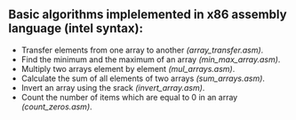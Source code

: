 ## Basic algorithms implelemented in x86 assembly language (__intel syntax__):
* Transfer elements from one array to another _(array\_transfer.asm)_.
* Find the minimum and the maximum of an array _(min\_max\_array.asm)_.
* Multiply two arrays element by element _(mul\_arrays.asm)_.
* Calculate the sum of all elements of two arrays _(sum\_arrays.asm)_.
* Invert an array using the srack _(invert\_array.asm)_.
* Count the number of items which are equal to 0 in an array _(count\_zeros.asm)_.